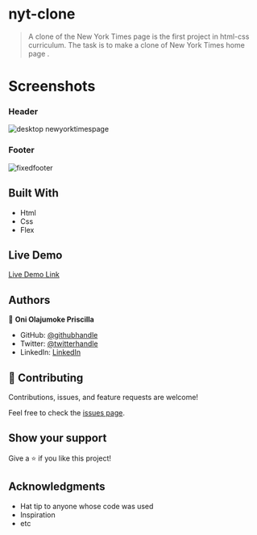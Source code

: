 
# nyt-clone

> A clone of the New York Times page is the first project in html-css curriculum.
   The task is to make a clone of  New York Times home page .

# Screenshots

### Header 
![desktop newyorktimespage](https://user-images.githubusercontent.com/69638013/112223114-c0230380-8c29-11eb-9bff-bb95c072d024.png)

### Footer 
![fixedfooter](https://user-images.githubusercontent.com/69638013/112328661-d88d2f80-8cb6-11eb-99b6-9d5a9e6f8ac9.PNG)



## Built With

- Html
- Css
- Flex

## Live Demo

[Live Demo Link](https://prolajumokeoni.github.io/nyt-clone/)


## Authors

👤 **Oni Olajumoke Priscilla**

- GitHub: [@githubhandle](https://github.com/prolajumokeoni)
- Twitter: [@twitterhandle](https://twitter.com/prolajumokeoni)
- LinkedIn: [LinkedIn](https://www.linkedin.com/in/olajumoke-priscilla-oni-44a48b162/)


## 🤝 Contributing

Contributions, issues, and feature requests are welcome!

Feel free to check the [issues page](https://github.com/prolajumokeoni/nyt-clone/issues).

## Show your support

Give a ⭐️ if you like this project!

## Acknowledgments

- Hat tip to anyone whose code was used
- Inspiration
- etc
